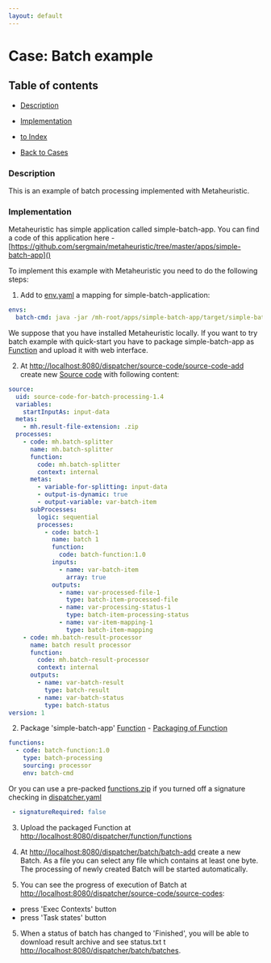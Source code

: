 ```yaml
---
layout: default
---
```


# Case: Batch example

## Table of contents

- [Description](#Description)
- [Implementation](#Implementation)

- [to Index](/index)
- [Back to Cases](/p/c/cases)


### Description

This is an example of batch processing implemented with Metaheuristic.

### Implementation

Metaheuristic has simple application called simple-batch-app. 
You can find a code of this application here - [https://github.com/sergmain/metaheuristic/tree/master/apps/simple-batch-app]()

To implement this example with Metaheuristic you need to do the following steps:

1. Add to [env.yaml](/p/description-of-env-yaml.md) a mapping for simple-batch-application:

````yaml
envs:
  batch-cmd: java -jar /mh-root/apps/simple-batch-app/target/simple-batch-app.jar
````

We suppose that you have installed Metaheuristic locally. 
If you want to try batch example with quick-start 
you have to package simple-batch-app as [Function](/p/function.md) and upload it with web interface.

2. At [http://localhost:8080/dispatcher/source-code/source-code-add]() create new [Source code](/p/source-code.md) with following content:

```yaml
source:
  uid: source-code-for-batch-processing-1.4
  variables:
    startInputAs: input-data
  metas:
    - mh.result-file-extension: .zip
  processes:
    - code: mh.batch-splitter
      name: mh.batch-splitter
      function:
        code: mh.batch-splitter
        context: internal
      metas:
        - variable-for-splitting: input-data
        - output-is-dynamic: true
        - output-variable: var-batch-item
      subProcesses:
        logic: sequential
        processes:
          - code: batch-1
            name: batch 1
            function:
              code: batch-function:1.0
            inputs:
              - name: var-batch-item
                array: true
            outputs:
              - name: var-processed-file-1
                type: batch-item-processed-file
              - name: var-processing-status-1
                type: batch-item-processing-status
              - name: var-item-mapping-1
                type: batch-item-mapping
    - code: mh.batch-result-processor
      name: batch result processor
      function:
        code: mh.batch-result-processor
        context: internal
      outputs:
        - name: var-batch-result
          type: batch-result
        - name: var-batch-status
          type: batch-status
version: 1
```  

2. Package 'simple-batch-app' [Function]() - [Packaging of Function](/p/function#packaging)

```yaml
functions:
  - code: batch-function:1.0
    type: batch-processing
    sourcing: processor
    env: batch-cmd
``` 

Or you can use a pre-packed [functions.zip](/bin/functions.zip) 
if you turned off a signature checking in [dispatcher.yaml](/p/description-of-dispatcher-yaml)

```yaml
 - signatureRequired: false
``` 

3. Upload the packaged Function at [http://localhost:8080/dispatcher/function/functions]()

3. At [http://localhost:8080/dispatcher/batch/batch-add]() create a new Batch. 
As a file you can select any file which contains at least one byte. 
The processing of newly created Batch will be started automatically. 

4. You can see the progress of execution of Batch at [http://localhost:8080/dispatcher/source-code/source-codes]():
- press 'Exec Contexts' button
- press 'Task states' button

5. When a status of batch has changed to 'Finished', 
you will be able to download result archive and see status.txt t [http://localhost:8080/dispatcher/batch/batches]().
